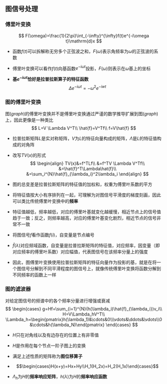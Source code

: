 ## 图信号处理

### 傅里叶变换

$$
F(\omega)=\frac{1}{2\pi}\int_{-\infty}^{\infty}f(t)e^{-i\omega t}\mathrm{d}x
$$

* 函数$f(t)$可以拆解称无穷多个正弦波之和，$F(\omega)$表示角频率为$\omega$的正弦波的系数
* 傅里叶变换可以看作$f(t)$向基函数$e^{-i\omega t}$投影，$F(\omega)$则表示在$\omega$基上的坐标

* **基$e^{-i\omega t}$恰好是拉普拉斯算子的特征函数**
  $$
  \Delta e^{-i\omega t}=-\omega^2e^{-iwt}
  $$

### 图的傅里叶变换

图$(graph)$的傅里叶变换并不是傅里叶变换通过严谨的数学推导扩展到图$(graph)$上，因此更像是一种类比
$$
L=V \Lambda V^T\\
\hat{f}=V^Tf\\
f=V\hat{f}
$$

* 拉普拉斯矩阵$L$是实对称矩阵，$V$为$L$的特征向量构成的矩阵，$\Lambda$是$L$的特征值构成的对角阵

* 改写$TV(x)$的形式
  $$
  \begin{align}
  TV(x)&=f^TLf\\
  &=f^TV \Lambda V^Tf\\
  &=\hat{f}^T\Lambda\hat{f}\\
  &=\sum_i^{N}\hat{f}_{\lambda_i}^2\lambda_i
  \end{align}
  $$

* 图的总变差是拉普拉斯矩阵的特征值的加权和，权重为傅里叶系数的平方

* 将特征值按大小有序排列在一起，可理解为对图信号平滑度的梯度刻画，因此可以类比传统傅里叶变换中的**频率**

* 特征值越低，频率越低，对应的傅里叶基就变化越缓慢，相近节点上的信号值趋于一致；反之，则频率越高，对应的傅里叶基变化剧烈，相近节点的信号非常不一致

* 将图信号$f$看作函数$f(i)$，自变量是节点编号

* $\hat{f}(\lambda)$对应频域函数，自变量是拉普拉斯矩阵的特征值，对应频率，因变量（即对应频率的傅里叶系数）对应幅值，代表图信号在该频率分量上的强度

* 因此，图傅里叶变换使用拉普拉斯矩阵的特征向量作为投影的基，就是在将一个图信号分解到不同平滑程度的图信号上，就像传统傅里叶变换将函数分解到不同频率的函数上一样

### 图的滤波器

对给定图信号的频谱中的各个频率分量进行增强或衰减
$$
\begin{cases}
g=Hf=\sum_{i=1}^{N}(h(\lambda_i)\hat{f}_{\lambda_i})v_i\\
H=V\Lambda_hV^T\\
\Lambda_h=\begin{pmatrix}h(\lambda_1)&\cdots&0\\\vdots&\ddots&\vdots\\0&\cdots&h(\lambda_N)\end{pmatrix}
\end{cases}
$$

* $H$只在对角线以及有边存在的位置上有非零值
* $H$是作用在每个节点一阶子图上的变换
* 满足上述性质的矩阵称为**图位移算子**

* $$\begin{cases}H(x+y)=Hx+Hy\\H_1(H_2x)=H_2(H_1x)\end{cases}$$

* $\Lambda_h$为$H$的**频率响应矩阵**，$h(\lambda)$为$H$的**频率响应函数**

